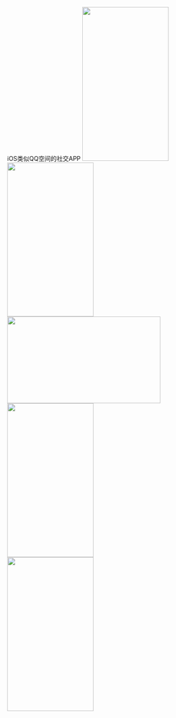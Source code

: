 iOS类似QQ空间的社交APP
<img src = "http://chuantu.biz/t6/322/1527757267x-1404764870.jpg" width= "200" height = "355" alt = ""/>
<br/>
<img src = "http://chuantu.biz/t6/322/1527757301x-1404764870.jpg" width= "200" height = "355" alt = ""/>
<br/>
<img src = "http://chuantu.biz/t6/322/1527757317x-1404764870.jpg" width= "355" height = "200" alt = ""/>
<br/>
<img src = "http://chuantu.biz/t6/322/1527757334x-1404764870.jpg" width= "200" height = "355" alt = ""/>
<br/>
<img src = "http://chuantu.biz/t6/322/1527757355x-1404764870.jpg" width= "200" height = "355" alt = ""/>
<br/>



